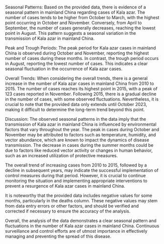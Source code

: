 Seasonal Patterns: 
Based on the provided data, there is evidence of a seasonal pattern in mainland China regarding cases of Kala azar. The number of cases tends to be higher from October to March, with the highest point occurring in October and November. Conversely, from April to September, the number of cases generally decreases, reaching the lowest point in August. This pattern suggests a seasonal variation in the transmission of Kala azar in mainland China.

Peak and Trough Periods: 
The peak period for Kala azar cases in mainland China is observed during October and November, reporting the highest number of cases during these months. In contrast, the trough period occurs in August, reporting the lowest number of cases. This indicates a clear seasonal fluctuation in the occurrence of Kala azar cases.

Overall Trends: 
When considering the overall trends, there is a general increase in the number of Kala azar cases in mainland China from 2010 to 2015. The number of cases reaches its highest point in 2015, with a peak of 123 cases reported in November. Following 2015, there is a gradual decline in the number of cases, with some observed fluctuations. Nevertheless, it is crucial to note that the provided data only extends until October 2023, making it difficult to determine the long-term trend beyond this point.

Discussion: 
The observed seasonal patterns in the data imply that the transmission of Kala azar in mainland China is influenced by environmental factors that vary throughout the year. The peak in cases during October and November may be attributed to factors such as temperature, humidity, and vector abundance, which are known to impact the dynamics of disease transmission. The decrease in cases during the summer months could be due to factors like reduced vector activity or changes in human behavior, such as an increased utilization of protective measures.

The overall trend of increasing cases from 2010 to 2015, followed by a decline in subsequent years, may indicate the successful implementation of control measures during that period. However, it is crucial to continue monitoring the situation and implementing appropriate interventions to prevent a resurgence of Kala azar cases in mainland China.

It is noteworthy that the provided data includes negative values for some months, particularly in the deaths column. These negative values may stem from data entry errors or other factors, and should be verified and corrected if necessary to ensure the accuracy of the analysis.

Overall, the analysis of the data demonstrates a clear seasonal pattern and fluctuations in the number of Kala azar cases in mainland China. Continuous surveillance and control efforts are of utmost importance in effectively managing and preventing the spread of this disease.